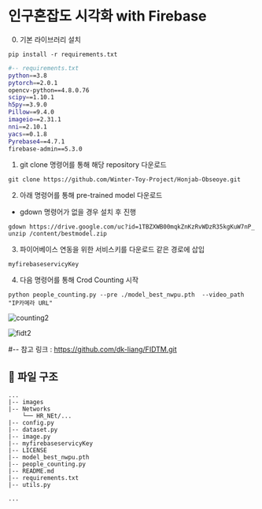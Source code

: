 # 인구혼잡도 시각화 with Firebase


0. 기본 라이브러리 설치 
```
pip install -r requirements.txt
```

```bash
#-- requirements.txt
python==3.8 
pytorch==2.0.1
opencv-python==4.8.0.76
scipy==1.10.1
h5py==3.9.0
Pillow==9.4.0
imageio==2.31.1
nni==2.10.1
yacs==0.1.8
Pyrebase4==4.7.1
firebase-admin==5.3.0
```
1. git clone 명령어를 통해 해당 repository 다운로드
```
git clone https://github.com/Winter-Toy-Project/Honjab-Obseoye.git
```

2. 아래 명령어를 통해 pre-trained model 다운로드 
- gdown 명령어가 없을 경우 설치 후 진행
```
gdown https://drive.google.com/uc?id=1TBZXWB00mqkZnKzRvWDzR35kgKuW7nP_
unzip /content/bestmodel.zip
```

3. 파이어베이스 연동을 위한 서비스키를 다운로드 같은 경로에 삽입

```
myfirebaseservicyKey
```
4. 다음 명령어를 통해 Crod Counting 시작
```
python people_counting.py --pre ./model_best_nwpu.pth  --video_path "IP카메라 URL"
```

![counting2](https://github.com/Winter-Toy-Project/Honjab-Obseoye/assets/79856225/37d96356-8ba5-4d8d-9e01-a7c89333e3c3)

![fidt2](https://github.com/Winter-Toy-Project/Honjab-Obseoye/assets/79856225/d7e48a26-c13b-4245-b954-2c0eed249354)

#-- 참고 링크 : https://github.com/dk-liang/FIDTM.git 
</div>

## 🔎 파일 구조

```
...
|-- images
|-- Networks
    └── HR_NEt/...
|-- config.py
|-- dataset.py
|-- image.py
|-- myfirebaseservicyKey
|-- LICENSE
|-- model_best_nwpu.pth 
|-- people_counting.py
|-- README.md
|-- requirements.txt
|-- utils.py

...
```


